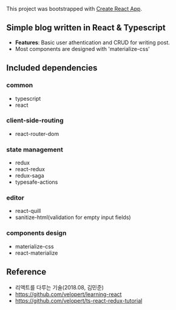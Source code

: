 This project was bootstrapped with [Create React App](https://github.com/facebook/create-react-app).

## Simple blog written in React & Typescript

-   **Features**: Basic user athentication and CRUD for writing post.
-   Most components are designed with 'materialize-css'

## Included dependencies

### common

-   typescript
-   react

### client-side-routing

-   react-router-dom

### state management

-   redux
-   react-redux
-   redux-saga
-   typesafe-actions

### editor

-   react-quill
-   sanitize-html(validation for empty input fields)

### components design

-   materialize-css
-   react-materialize

## Reference

-   리액트를 다루는 기술(2018.08, 김민준)
-   https://github.com/velopert/learning-react
-   https://github.com/velopert/ts-react-redux-tutorial
